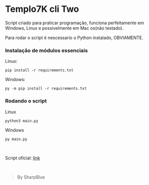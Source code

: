 # Templo7K cli Two

Script criado para praticar programação, funciona perfeitamente em Windows, Linux e possivelmente em Mac os(não testado).

Para rodar o script é nescessario o Python instalado, OBVIAMENTE.

### Instalação de módulos essenciais

Linux:
```
pip install -r requirements.txt
```

Windows:
```
py -m pip install -r requirements.txt
```

### Rodando o script

Linux
```
python3 main.py
```

Windows
```
py main.py
```

<br>

Script oficial: [link](https://github.com/templo7k/templo7k-cli)

<br>

> By SharpBlue
